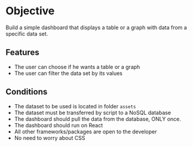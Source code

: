# Objective

Build a simple dashboard that displays a table or a graph with data from a specific data set.

## Features

* The user can choose if he wants a table or a graph
* The user can filter the data set by its values

## Conditions

* The dataset to be used is located in folder `assets`
* The dataset must be transferred by script to a NoSQL database
* The dashboard should pull the data from the database, ONLY once.
* The dashboard should run on React
* All other frameworks/packages are open to the developer
* No need to worry about CSS


